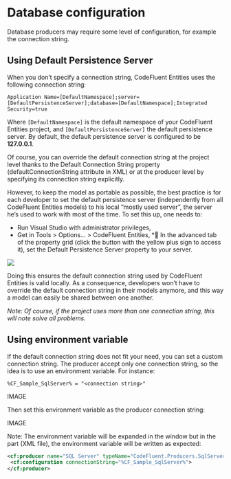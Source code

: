 # Database configuration

Database producers may require some level of configuration, for example the connection string.

## Using Default Persistence Server

When you don’t specify a connection string, CodeFluent Entities uses the following connection string:

```
Application Name=[DefaultNamespace];server=[DefaultPersistenceServer];database=[DefaultNamespace];Integrated Security=true
```

Where ```[DefaultNamespace]``` is the default namespace of your CodeFluent Entities project, and
```[DefaultPersistenceServer]``` the default persistence server. By default, the default persistence server is
configured to be **127.0.0.1**.

Of course, you can override the default connection string at the project level thanks to the Default Connection String property (defaultConnectionString attribute in XML) or at the producer level by specifying its connection string explicitly.

However, to keep the model as portable as possible, the best practice is for each developer to set the
default persistence server (independently from all CodeFluent Entities models) to his local “mostly
used server”, the server he’s used to work with most of the time. To set this up, one needs to:
* Run Visual Studio with administrator privileges,
* Get in Tools > Options… > CodeFluent Entities,
* In the advanced tab of the property grid (click the button with the yellow plus sign to access
it), set the Default Persistence Server property to your server.

![](img/team-work-09.png)

Doing this ensures the default connection string used by CodeFluent Entities is valid locally. As a
consequence, developers won’t have to override the default connection string in their models
anymore, and this way a model can easily be shared between one another.

*Note: Of course, if the project uses more than one connection string, this will note solve all problems.*

## Using environment variable

If the default connection string does not fit your need, you can set a custom connection string. The
producer accept only one connection string, so the idea is to use an environment variable. For instance:


```
%CF_Sample_SqlServer% = "<connection string>"
```

IMAGE

Then set this environment variable as the producer connection string:

IMAGE

Note: The environment variable will be expanded in the window but in the part (XML file), the
environment variable will be written as expected:

```xml
<cf:producer name="SQL Server" typeName="CodeFluent.Producers.SqlServer.SqlServerProducer, CodeFluent.Producers.SqlServer">
 <cf:configuration connectionString="%CF_Sample_SqlServer%">
</cf:producer>
```